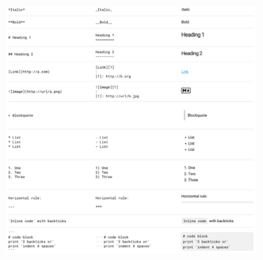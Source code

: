 ![cheatsheet](https://github.com/jeyiu/cse15l-lab-reports/blob/cfb0c68283c44070cdcc4599eb92961735675955/Cheatsheet.png)
